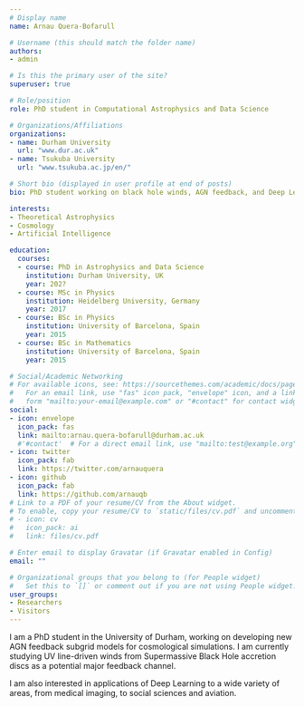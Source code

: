 ```yaml
---
# Display name
name: Arnau Quera-Bofarull 

# Username (this should match the folder name)
authors:
- admin

# Is this the primary user of the site?
superuser: true

# Role/position
role: PhD student in Computational Astrophysics and Data Science 

# Organizations/Affiliations
organizations:
- name: Durham University
  url: "www.dur.ac.uk"
- name: Tsukuba University
  url: "www.tsukuba.ac.jp/en/"

# Short bio (displayed in user profile at end of posts)
bio: PhD student working on black hole winds, AGN feedback, and Deep Learning applications. 

interests:
- Theoretical Astrophysics
- Cosmology
- Artificial Intelligence

education:
  courses:
  - course: PhD in Astrophysics and Data Science 
    institution: Durham University, UK 
    year: 202?
  - course: MSc in Physics 
    institution: Heidelberg University, Germany
    year: 2017
  - course: BSc in Physics 
    institution: University of Barcelona, Spain
    year: 2015
  - course: BSc in Mathematics 
    institution: University of Barcelona, Spain
    year: 2015

# Social/Academic Networking
# For available icons, see: https://sourcethemes.com/academic/docs/page-builder/#icons
#   For an email link, use "fas" icon pack, "envelope" icon, and a link in the
#   form "mailto:your-email@example.com" or "#contact" for contact widget.
social:
- icon: envelope
  icon_pack: fas
  link: mailto:arnau.quera-bofarull@durham.ac.uk
  #'#contact'  # For a direct email link, use "mailto:test@example.org".
- icon: twitter
  icon_pack: fab
  link: https://twitter.com/arnauquera
- icon: github
  icon_pack: fab
  link: https://github.com/arnauqb
# Link to a PDF of your resume/CV from the About widget.
# To enable, copy your resume/CV to `static/files/cv.pdf` and uncomment the lines below.
# - icon: cv
#   icon_pack: ai
#   link: files/cv.pdf

# Enter email to display Gravatar (if Gravatar enabled in Config)
email: ""

# Organizational groups that you belong to (for People widget)
#   Set this to `[]` or comment out if you are not using People widget.
user_groups:
- Researchers
- Visitors
---
```


I am a PhD student in the University of Durham, working on developing new AGN feedback subgrid models for cosmological simulations. I am currently studying UV line-driven winds from Supermassive Black Hole accretion discs as a potential major feedback channel. 

I am also interested in applications of Deep Learning to a wide variety of areas, from medical imaging, to social sciences and aviation.
